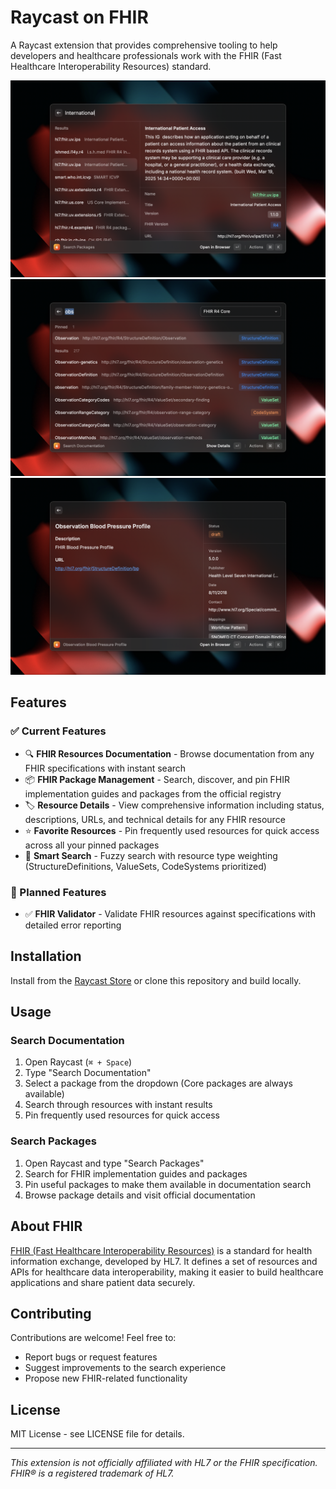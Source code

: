 # Raycast on FHIR

A Raycast extension that provides comprehensive tooling to help developers and healthcare professionals work with the FHIR (Fast Healthcare Interoperability Resources) standard.

![](metadata/fhir-1.png)
![](metadata/fhir-2.png)
![](metadata/fhir-3.png)

## Features

### ✅ Current Features

- 🔍 **FHIR Resources Documentation** - Browse documentation from any FHIR specifications with instant search
- 📦 **FHIR Package Management** - Search, discover, and pin FHIR implementation guides and packages from the official registry
- 🏷️ **Resource Details** - View comprehensive information including status, descriptions, URLs, and technical details for any FHIR resource
- ⭐ **Favorite Resources** - Pin frequently used resources for quick access across all your pinned packages
- 🎯 **Smart Search** - Fuzzy search with resource type weighting (StructureDefinitions, ValueSets, CodeSystems prioritized)

### 🚧 Planned Features

- ✅ **FHIR Validator** - Validate FHIR resources against specifications with detailed error reporting

## Installation

Install from the [Raycast Store](https://raycast.com/loris/fhir) or clone this repository and build locally.

## Usage

### Search Documentation

1. Open Raycast (`⌘ + Space`)
2. Type "Search Documentation"
3. Select a package from the dropdown (Core packages are always available)
4. Search through resources with instant results
5. Pin frequently used resources for quick access

### Search Packages

1. Open Raycast and type "Search Packages"
2. Search for FHIR implementation guides and packages
3. Pin useful packages to make them available in documentation search
4. Browse package details and visit official documentation

## About FHIR

[FHIR (Fast Healthcare Interoperability Resources)](https://hl7.org/fhir/) is a standard for health information exchange, developed by HL7. It defines a set of resources and APIs for healthcare data interoperability, making it easier to build healthcare applications and share patient data securely.

## Contributing

Contributions are welcome! Feel free to:

- Report bugs or request features
- Suggest improvements to the search experience
- Propose new FHIR-related functionality

## License

MIT License - see LICENSE file for details.

---

_This extension is not officially affiliated with HL7 or the FHIR specification. FHIR® is a registered trademark of HL7._
